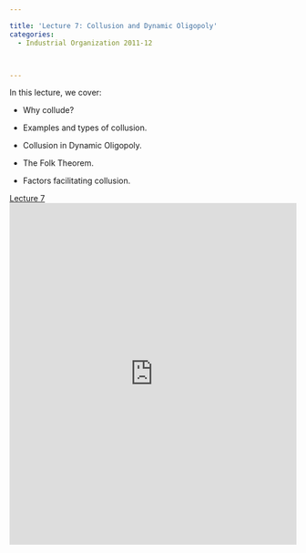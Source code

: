 ```yaml
---

title: 'Lecture 7: Collusion and Dynamic Oligopoly'
categories:
  - Industrial Organization 2011-12



---
```

In this lecture, we cover:




  * Why collude?

  * Examples and types of collusion.

  * Collusion in Dynamic Oligopoly.

  * The Folk Theorem.

  * Factors facilitating collusion.


<a title="View Lecture 7 on Scribd" href="https://www.scribd.com/doc/73124401/Lecture-7" >Lecture 7</a><iframe src="https://www.scribd.com/embeds/73124401/content?start_page=1&view_mode=slideshow&access_key=key-1qrlaoftrd3tpwyxy7sa" data-auto-height="true" data-aspect-ratio="1.33333333333333" scrolling="no" width="100%" height="600" frameborder="0"></iframe>